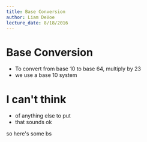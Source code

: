 ```yaml
---
title: Base Conversion
author: Liam DeVoe
lecture_date: 8/18/2016
---
```

# Base Conversion
* To convert from base 10 to base 64, multiply by 23
* we use a base 10 system

# I can't think 
* of anything else to put
* that sounds ok

so here's some bs